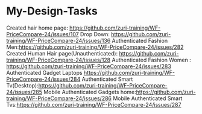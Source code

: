 # My-Design-Tasks
Created hair home page: https://github.com/zuri-training/WF-PriceCompare-24/issues/107
Drop Down: https://github.com/zuri-training/WF-PriceCompare-24/issues/136
Authenticated Fashion Men:https://github.com/zuri-training/WF-PriceCompare-24/issues/282
Created Human Hair page(Unauthenticated): https://github.com/zuri-training/WF-PriceCompare-24/issues/128
Authenticated Fashion Women : https://github.com/zuri-training/WF-PriceCompare-24/issues/283
Authenticated Gadget Laptops
https://github.com/zuri-training/WF-PriceCompare-24/issues/284
Authenticated Smart Tv(Desktop):https://github.com/zuri-training/WF-PriceCompare-24/issues/285
Mobile Authenticated Gadgets home:https://github.com/zuri-training/WF-PriceCompare-24/issues/286
Mobile Authenticated Smart Tvs:https://github.com/zuri-training/WF-PriceCompare-24/issues/287
